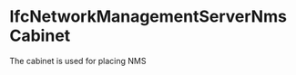 IfcNetworkManagementServerNmsCabinet
====================================
The cabinet is used for placing NMS


